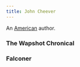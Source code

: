 ```yaml
---
title: John Cheever
---
```


An [American](../index.html) author.

### The Wapshot Chronical

### Falconer
